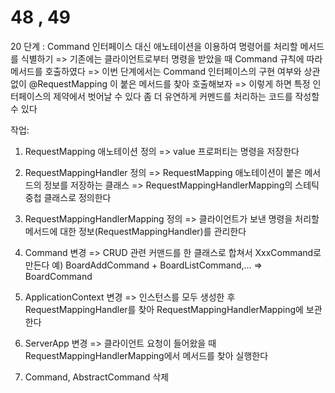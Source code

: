 # 48 , 49

20 단계 : Command 인터페이스 대신 애노테이션을 이용하여 명령어를 처리할 메서드를 식별하기
=> 기존에는 클라이언트로부터 명령을 받았을 때 Command 규칙에 따라 메서드를 호출하였다
=> 이번 단계에서는 Command 인터페이스의 구현 여부와 상관없이
   @RequestMapping 이 붙은 메서드를 찾아 호출해보자
=> 이렇게 하면 특정 인터페이스의 제약에서 벗어날 수 있다
   좀 더 유연하게 커멘드를 처리하는 코드를 작성할 수 있다


작업:
1) RequestMapping 애노테이션 정의
   => value 프로퍼티는 명령을 저장한다
   
2) RequestMappingHandler 정의 
   => RequestMapping 애노테이션이 붙은 메서드의 정보를 저장하는 클래스
   => RequestMappingHandlerMapping의 스테틱 중첩 클래스로 정의한다

3) RequestMappingHandlerMapping 정의
  =>  클라이언트가 보낸 명령을 처리할 메서드에 대한 정보(RequestMappingHandler)를 관리한다
  
4) Command 변경 
  => CRUD 관련 커맨드를 한 클래스로 합쳐서 XxxCommand로 만든다
     예) BoardAddCommand + BoardListCommand,... => BoardCommand

5) ApplicationContext 변경 
  => 인스턴스를 모두 생성한 후 RequestMappingHandler를 찾아
     RequestMappingHandlerMapping에 보관한다
     
6) ServerApp 변경
  => 클라이언트 요청이 들어왔을 때 RequestMappingHandlerMapping에서 메서드를 찾아 실행한다
  
7) Command, AbstractCommand 삭제
  
  
  
  
  